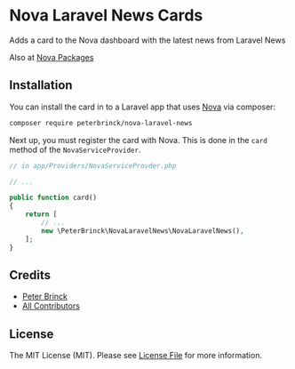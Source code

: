 # Nova Laravel News Cards

Adds a card to the Nova dashboard with the latest news from Laravel News

Also at [Nova Packages](https://novapackages.com/packages/peterbrinck/nova-laravel-news)

## Installation

You can install the card in to a Laravel app that uses [Nova](https://nova.laravel.com) via composer:

```bash
composer require peterbrinck/nova-laravel-news
```

Next up, you must register the card with Nova. This is done in the `card` method of the `NovaServiceProvider`.

```php
// in app/Providers/NovaServiceProvder.php

// ...

public function card()
{
    return [
        // ...
        new \PeterBrinck\NovaLaravelNews\NovaLaravelNews(),
    ];
}
```

## Credits

- [Peter Brinck](https://github.com/peterbrinck)
- [All Contributors](../../contributors)

## License

The MIT License (MIT). Please see [License File](LICENSE.md) for more information.
